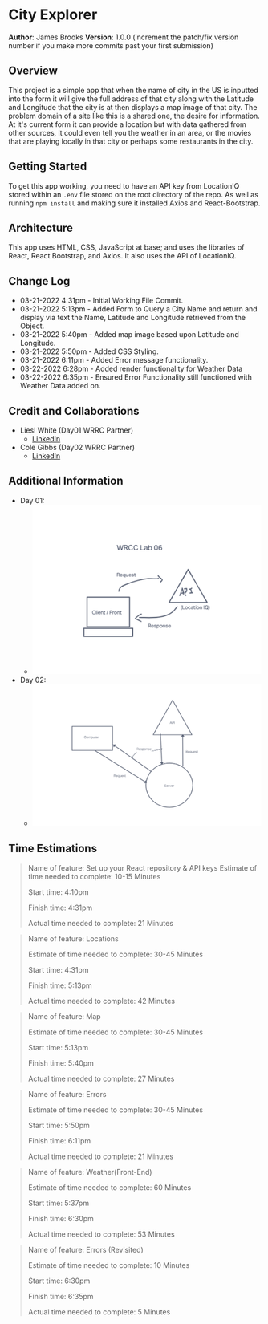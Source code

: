 # City Explorer

**Author**: James Brooks
**Version**: 1.0.0 (increment the patch/fix version number if you make more commits past your first submission)

## Overview
<!-- Provide a high level overview of what this application is and why you are building it, beyond the fact that it's an assignment for this class. (i.e. What's your problem domain?) -->
This project is a simple app that when the name of city in the US is inputted into the form it will give the full address of that city along with the Latitude and Longitude that the city is at then displays a map image of that city. The problem domain of a site like this is a shared one, the desire for information. At it's current form it can provide a location but with data gathered from other sources, it could even tell you the weather in an area, or the movies that are playing locally in that city or perhaps some restaurants in the city.

## Getting Started
<!-- What are the steps that a user must take in order to build this app on their own machine and get it running? -->
To get this app working, you need to have an API key from LocationIQ stored within an `.env` file stored on the root directory of the repo. As well as running `npm install` and making sure it installed Axios and React-Bootstrap.

## Architecture
<!-- Provide a detailed description of the application design. What technologies (languages, libraries, etc) you're using, and any other relevant design information. -->
This app uses HTML, CSS, JavaScript at base; and uses the libraries of React, React Bootstrap, and Axios. It also uses the API of LocationIQ.

## Change Log
<!-- Use this area to document the iterative changes made to your application as each feature is successfully implemented. Use time stamps. Here's an example: -->

- 03-21-2022 4:31pm - Initial Working File Commit.
- 03-21-2022 5:13pm - Added Form to Query a City Name and return and display via text the Name, Latitude and Longitude retrieved from the Object.
- 03-21-2022 5:40pm - Added map image based upon Latitude and Longitude.
- 03-21-2022 5:50pm - Added CSS Styling.
- 03-21-2022 6:11pm - Added Error message functionality.
- 03-22-2022 6:28pm - Added render functionality for Weather Data
- 03-22-2022 6:35pm - Ensured Error Functionality still functioned with Weather Data added on.

## Credit and Collaborations
<!-- Give credit (and a link) to other people or resources that helped you build this application. -->
- Liesl White (Day01 WRRC Partner)
  - [LinkedIn](https://www.linkedin.com/in/lieslwhite/)
- Cole Gibbs (Day02 WRRC Partner)
  - [LinkedIn](https://www.linkedin.com/in/cole-gibbs/)

## Additional Information

- Day 01:
  - ![Day01 WRRC Image](./src/imgs/WRCC%20Lab%2006.png)
- Day 02:
  - ![Day02 WRRC Image](./src/imgs/Lab%2007%20WRRC.png)

## Time Estimations

>Name of feature: Set up your React repository & API keys
>Estimate of time needed to complete: 10-15 Minutes
>
>Start time: 4:10pm
>
>Finish time: 4:31pm
>
>Actual time needed to complete: 21 Minutes

>Name of feature: Locations
>
>Estimate of time needed to complete: 30-45 Minutes
>
>Start time: 4:31pm
>
>Finish time: 5:13pm
>
>Actual time needed to complete: 42 Minutes

>Name of feature: Map
>
>Estimate of time needed to complete: 30-45 Minutes
>
>Start time: 5:13pm
>
>Finish time: 5:40pm
>
>Actual time needed to complete: 27 Minutes

>Name of feature: Errors
>
>Estimate of time needed to complete: 30-45 Minutes
>
>Start time: 5:50pm
>
>Finish time: 6:11pm
>
>Actual time needed to complete: 21 Minutes

>Name of feature: Weather(Front-End)
>
>Estimate of time needed to complete: 60 Minutes
>
>Start time: 5:37pm
>
>Finish time: 6:30pm
>
>Actual time needed to complete: 53 Minutes

>Name of feature: Errors (Revisited)
>
>Estimate of time needed to complete: 10 Minutes
>
>Start time: 6:30pm
>
>Finish time: 6:35pm
>
>Actual time needed to complete: 5 Minutes
